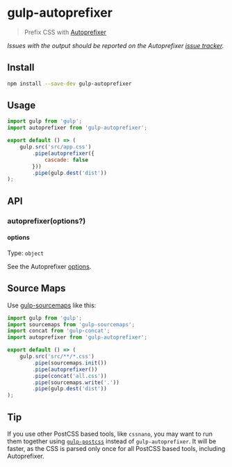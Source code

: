 # gulp-autoprefixer

> Prefix CSS with [Autoprefixer](https://github.com/postcss/autoprefixer)

*Issues with the output should be reported on the Autoprefixer [issue tracker](https://github.com/postcss/autoprefixer/issues).*

## Install

```sh
npm install --save-dev gulp-autoprefixer
```

## Usage

```js
import gulp from 'gulp';
import autoprefixer from 'gulp-autoprefixer';

export default () => (
	gulp.src('src/app.css')
		.pipe(autoprefixer({
			cascade: false
		}))
		.pipe(gulp.dest('dist'))
);
```

## API

### autoprefixer(options?)

#### options

Type: `object`

See the Autoprefixer [options](https://github.com/postcss/autoprefixer#options).

## Source Maps

Use [gulp-sourcemaps](https://github.com/gulp-sourcemaps/gulp-sourcemaps) like this:

```js
import gulp from 'gulp';
import sourcemaps from 'gulp-sourcemaps';
import concat from 'gulp-concat';
import autoprefixer from 'gulp-autoprefixer';

export default () => (
	gulp.src('src/**/*.css')
		.pipe(sourcemaps.init())
		.pipe(autoprefixer())
		.pipe(concat('all.css'))
		.pipe(sourcemaps.write('.'))
		.pipe(gulp.dest('dist'))
);
```

## Tip

If you use other PostCSS based tools, like `cssnano`, you may want to run them together using [`gulp-postcss`](https://github.com/postcss/autoprefixer#gulp) instead of `gulp-autoprefixer`. It will be faster, as the CSS is parsed only once for all PostCSS based tools, including Autoprefixer.

